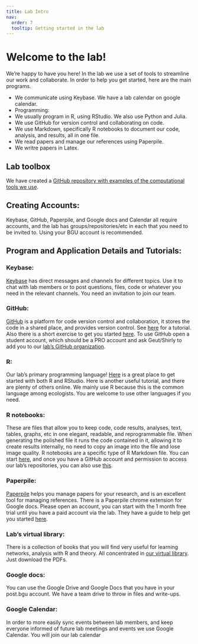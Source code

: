 ```yaml
---
title: Lab Intro
nav:
  order: 7
  tooltip: Getting started in the lab
---
```


# Welcome to the lab!

We’re happy to have you here! In the lab we use a set of tools to streamline our work and collaborate. In order to help you get started, here are the main programs.

- We communicate using Keybase. We have a lab calendar on google calendar.
- Programming:
 - We usually program in R, using RStudio. We also use Python and Julia.
 - We use GitHub for version control and collaborating on code.
 - We use Markdown, specifically R notebooks to document our code, analysis, and results, all in one file.
- We read papers and manage our references using Paperpile.
- We writre papers in Latex.

## Lab toolbox

We have created a [GitHub repository with examples of the computational tools we use](https://github.com/Ecological-Complexity-Lab/lab_toolbox).

## Creating Accounts:

Keybase, GitHub, Paperpile, and Google docs and Calendar all require accounts, and the lab has groups/repositories/etc in each that you need to be invited to. Using your BGU account is recommended.

## Program and Application Details and Tutorials:

### Keybase:
[Keybase](https://keybase.io/) has direct messages and channels for different topics. Use it to chat with lab members or to post questions, files, code or whatever you need in the relevant channels. You need an invitation to join our team.

### GitHub:
[GitHub](https://github.com/) is a platform for code version control and collaboration, it stores the code in a shared place, and provides version control. See [here](https://guides.github.com/) for a tutorial. Also there is a short exercise to get you started [here](https://github.com/Ecological-Complexity-Lab/data_science_tutorials).  To use GitHub open a student account, which should be a PRO account and ask Geut/Shirly to add you to our [lab’s GitHub organization](https://github.com/Ecological-Complexity-Lab).

### R:
Our lab’s primary programming language! [Here](https://datacarpentry.org/R-ecology-lesson//00-before-we-start.html) is a great place to get started with both R and RStudio. Here is another useful tutorial, and there are plenty of others online. We mainly use R because this is the common language among ecologists. You are welcome to use other languages if you need.

### R notebooks:
These are files that allow you to keep code, code results, analyses, text, tables, graphs, etc in one elegant, readable, and reprogrammable file. When generating the polished file it runs the code contained in it, allowing it to create results internally, no need to copy an image into the file and lose image quality. R notebooks are a specific type of R Markdown file. You can start [here](https://rmarkdown.rstudio.com/), and once you have a GitHub account and permission to access our lab’s repositories, you can also use [this](https://github.com/Ecological-Complexity-Lab/data_science_tutorials).

### Paperpile:
[Paperpile](https://paperpile.com/) helps you manage papers for your research, and is an excellent tool for managing references. There is a Paperpile chrome extension for Google docs. Please open an account, you can start with the 1 month free trial until you have a paid account via the lab. They have a guide to help get you started [here](https://paperpile.com/h/guide-paperpile-web-app/).

### Lab’s virtual library:
There is a collection of books that you will find very useful for learning networks, analysis with R and theory. All concentrated in [our virtual library](https://paperpile.com/shared/qJq6aw). Just download the PDFs.

### Google docs:
You can use the Google Drive and Google Docs that you have in your post.bgu account. We have a team drive to throw in files and write-ups.

### Google Calendar:
In order to more easily sync events between lab members, and keep everyone informed of future lab meetings and events we use Google Calendar. You will join our lab calendar
